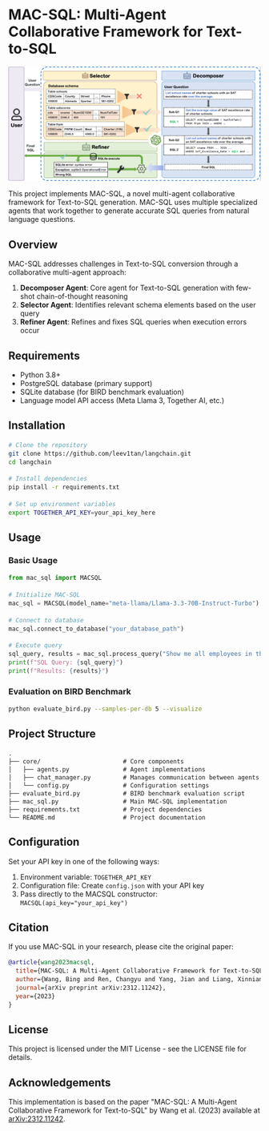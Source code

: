 # MAC-SQL: Multi-Agent Collaborative Framework for Text-to-SQL

![MAC-SQL Architecture](images/mac-sql-architecture.png)

This project implements MAC-SQL, a novel multi-agent collaborative framework for Text-to-SQL generation. MAC-SQL uses multiple specialized agents that work together to generate accurate SQL queries from natural language questions.

## Overview

MAC-SQL addresses challenges in Text-to-SQL conversion through a collaborative multi-agent approach:

1. **Decomposer Agent**: Core agent for Text-to-SQL generation with few-shot chain-of-thought reasoning
2. **Selector Agent**: Identifies relevant schema elements based on the user query
3. **Refiner Agent**: Refines and fixes SQL queries when execution errors occur

## Requirements

- Python 3.8+
- PostgreSQL database (primary support)
- SQLite database (for BIRD benchmark evaluation)
- Language model API access (Meta Llama 3, Together AI, etc.)

## Installation

```bash
# Clone the repository
git clone https://github.com/leev1tan/langchain.git
cd langchain

# Install dependencies
pip install -r requirements.txt

# Set up environment variables
export TOGETHER_API_KEY=your_api_key_here
```

## Usage

### Basic Usage

```python
from mac_sql import MACSQL

# Initialize MAC-SQL
mac_sql = MACSQL(model_name="meta-llama/Llama-3.3-70B-Instruct-Turbo")

# Connect to database
mac_sql.connect_to_database("your_database_path")

# Execute query
sql_query, results = mac_sql.process_query("Show me all employees in the Sales department")
print(f"SQL Query: {sql_query}")
print(f"Results: {results}")
```

### Evaluation on BIRD Benchmark

```bash
python evaluate_bird.py --samples-per-db 5 --visualize
```

## Project Structure

```
.
├── core/                       # Core components
│   ├── agents.py               # Agent implementations
│   ├── chat_manager.py         # Manages communication between agents
│   └── config.py               # Configuration settings
├── evaluate_bird.py            # BIRD benchmark evaluation script
├── mac_sql.py                  # Main MAC-SQL implementation
├── requirements.txt            # Project dependencies
└── README.md                   # Project documentation
```

## Configuration

Set your API key in one of the following ways:
1. Environment variable: `TOGETHER_API_KEY`
2. Configuration file: Create `config.json` with your API key
3. Pass directly to the MACSQL constructor: `MACSQL(api_key="your_api_key")`

## Citation

If you use MAC-SQL in your research, please cite the original paper:

```bibtex
@article{wang2023macsql,
  title={MAC-SQL: A Multi-Agent Collaborative Framework for Text-to-SQL},
  author={Wang, Bing and Ren, Changyu and Yang, Jian and Liang, Xinnian and Bai, Jiaqi and Chai, Linzheng and Yan, Zhao and Zhang, Qian-Wen and Yin, Di and Sun, Xing and Li, Zhoujun},
  journal={arXiv preprint arXiv:2312.11242},
  year={2023}
}
```

## License

This project is licensed under the MIT License - see the LICENSE file for details.

## Acknowledgements

This implementation is based on the paper "MAC-SQL: A Multi-Agent Collaborative Framework for Text-to-SQL" by Wang et al. (2023) available at [arXiv:2312.11242](https://arxiv.org/abs/2312.11242). 